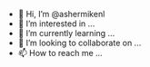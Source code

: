 - 👋 Hi, I’m @ashermikenl
- 👀 I’m interested in ...
- 🌱 I’m currently learning ...
- 💞️ I’m looking to collaborate on ...
- 📫 How to reach me ...

<!---
ashermikenl/ashermikenl is a ✨ special ✨ repository because its `README.md` (this file) appears on your GitHub profile.
You can click the Preview link to take a look at your changes.
--->
